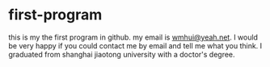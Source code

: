 # first-program
this is my the first program in github.
my email is wmhui@yeah.net. I would be very happy if you could contact me by email and tell me what you think.
I graduated from shanghai jiaotong university with a doctor's degree.
